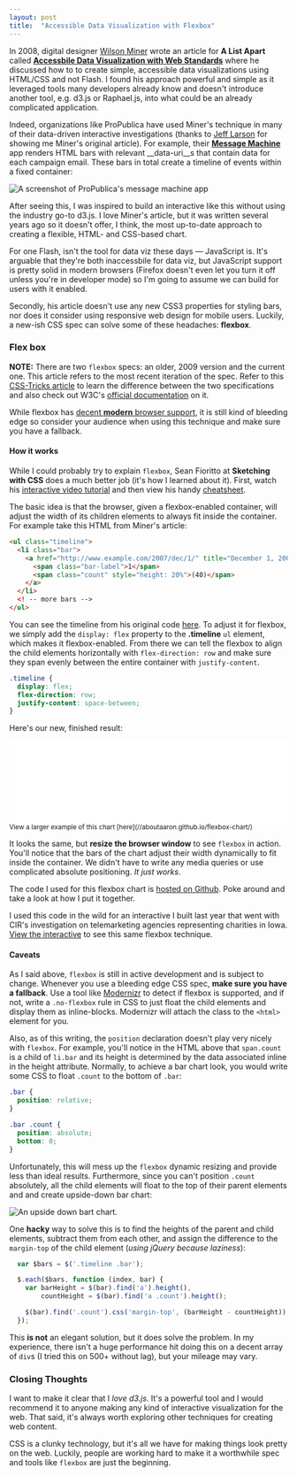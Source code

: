 ```yaml
---
layout: post
title:  "Accessible Data Visualization with Flexbox"
---
```


In 2008, digital designer [Wilson Miner](http://wilsonminer.com/) wrote an article for __A List Apart__ called [__Accessbile Data Visualization with Web Standards__](http://alistapart.com/article/accessibledatavisualization) where he discussed how to to create simple, accessible data visualizations using HTML/CSS and not Flash. I found his approach powerful and simple as it leveraged tools many developers already know and doesn't introduce another tool, e.g. d3.js or Raphael.js, into what could be an already complicated application.

Indeed, organizations like ProPublica have used Miner's technique in many of their data-driven interactive investigations (thanks to [Jeff Larson](https://twitter.com/thejefflarson) for showing me Miner's original article). For example, their  [__Message Machine__](http://projects.propublica.org/emails/) app renders HTML bars with relevant __data-uri__s that contain data for each campaign email. These bars in total create a timeline of events within a fixed container:

![A screenshot of ProPublica's message machine app](/img/messagemachine.png)

After seeing this, I was inspired to build an interactive like this without using the industry go-to d3.js. I love Miner's article, but it was written several years ago so it doesn't offer, I think, the most up-to-date approach to creating a flexible, HTML- and CSS-based chart.

For one Flash, isn't the tool for data viz these days &mdash; JavaScript is. It's arguable that they're both inaccessbile for data viz, but JavaScript support is pretty solid in modern browsers (Firefox doesn't even let you turn it off unless you're in developer mode) so I'm going to assume we can build for users with it enabled.

Secondly, his article doesn't use any new CSS3 properties for styling bars, nor does it consider using responsive web design for mobile users. Luckily, a new-ish CSS spec can solve some of these headaches: **flexbox**.

### Flex box

**NOTE:** There are two `flexbox` specs: an older, 2009 version and the current one. This article refers to the most recent iteration of the spec. Refer to this [CSS-Tricks article](http://css-tricks.com/old-flexbox-and-new-flexbox/) to learn the difference between the two specifications and also check out W3C's [official documentation](http://www.w3.org/TR/css3-flexbox/) on it.

While flexbox has [decent __modern__ browser support](http://caniuse.com/flexbox), it is still kind of bleeding edge so consider your audience when using this technique and make sure you have a fallback.

#### How it works

While I could probably try to explain `flexbox`, Sean Fioritto at  **Sketching with CSS** does a much better job (it's how I learned about it). First, watch his [interactive video tutorial](http://www.sketchingwithcss.com/flexbox-tutorial/) and then view his handy [cheatsheet](http://www.sketchingwithcss.com/samplechapter/cheatsheet.html).

The basic idea is that the browser, given a flexbox-enabled container, will adjust the width of its children elements to always fit inside the container. For example take this HTML from Miner's article:

```html
<ul class="timeline">
  <li class="bar">
    <a href="http://www.example.com/2007/dec/1/" title="December 1, 2007: 40">
      <span class="bar-label">1</span>
      <span class="count" style="height: 20%">(40)</span>
    </a>
  </li>
  <! -- more bars -->
</ul>
```
You can see the timeline from his original code [here](http://alistapart.com/d/accessibledata/example-timeline.html). To adjust it for flexbox, we simply add the `display: flex` property to the __.timeline__ `ul` element, which makes it flexbox-enabled. From there we can tell the flexbox to align the child elements horizontally with `flex-direction: row` and make sure they span evenly between the entire container with `justify-content`.
```css
.timeline {
  display: flex;
  flex-direction: row;
  justify-content: space-between;
}
```
Here's our new, finished result:
<iframe src="//aboutaaron.github.io/flexbox-chart/" width="100%" scrolling="no" frameborder="0"></iframe>
<small>View a larger example of this chart [here](//aboutaaron.github.io/flexbox-chart/)</small>

It looks the same, but __resize the browser window__ to see `flexbox` in action. You'll notice that the bars of the chart adjust their width dynamically to fit inside the container. We didn't have to write any media queries or use complicated absolute positioning. _It just works_.

The code I used for this flexbox chart is [hosted on Github](https://github.com/aboutaaron/flexbox-chart). Poke around and take a look at how I put it together.

I used this code in the wild for an interactive I built last year that went with CIR's investigation on telemarketing agencies representing charities in Iowa. [View the interactive](http://cironline.org/reports/one-donation-charity-telemarketer-spawns-more-solicitation-calls-5544#interactive) to see this same flexbox technique.

#### Caveats

As I said above, `flexbox` is still in active development and is subject to change. Whenever you use a bleeding edge CSS spec, __make sure you have a fallback__. Use a tool like [Modernizr](http://modernizr.com/) to detect if flexbox is supported, and if not, write a `.no-flexbox` rule in CSS to just float the child elements and display them as inline-blocks. Modernizr will attach the class to the `<html>` element for you.

Also, as of this writing, the `position` declaration doesn't play very nicely with `flexbox`. For example, you'll notice in the HTML above that  `span.count` is a child of `li.bar` and its height is determined by the data associated inline in the height attribute. Normally, to achieve a bar chart look, you would write some CSS to float `.count` to the bottom of `.bar`:

```css
.bar {
  position: relative;
}

.bar .count {
  position: absolute;
  bottom: 0;
}
```

Unfortunately, this will mess up the `flexbox` dynamic resizing and provide less than ideal results. Furthermore, since you can't position `.count` absolutely, all the  child elements will float to the top of their parent elements and and create upside-down bar chart:

![An upside down bart chart.](/img/upside_down.png)

One __hacky__ way to solve this is to find the heights of the parent and child elements, subtract them from each other, and assign the difference to the `margin-top` of the child element (*using jQuery because laziness*):

```js
  var $bars = $('.timeline .bar');

  $.each($bars, function (index, bar) {
    var barHeight = $(bar).find('a').height(),
        countHeight = $(bar).find('a .count').height();

    $(bar).find('.count').css('margin-top', (barHeight - countHeight));
  });
```

This __is not__ an elegant solution, but it does solve the problem. In my experience, there isn't a huge performance hit doing this on a decent array of `div`s (I tried this on 500+ without lag), but your mileage may vary.

### Closing Thoughts

I want to make it clear that I *love d3.js*. It's a powerful tool and I would recommend it to anyone making any kind of interactive visualization for the web. That said, it's always worth exploring other techniques for creating web content.

CSS is a clunky technology, but it's all we have for making things look pretty on the web. Luckily, people are working hard to make it a worthwhile spec and tools like `flexbox` are just the beginning.
